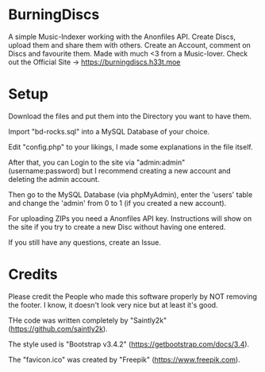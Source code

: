 # BurningDiscs
A simple Music-Indexer working with the Anonfiles API. Create Discs, upload them and share them with others. Create an Account, comment on Discs and favourite them. Made with much &lt;3 from a Music-lover. Check out the Official Site -> https://burningdiscs.h33t.moe

# Setup
Download the files and put them into the Directory you want to have them.

Import "bd-rocks.sql" into a MySQL Database of your choice.

Edit "config.php" to your likings, I made some explanations in the file itself.

After that, you can Login to the site via "admin:admin" (username:password) but I recommend creating a new account and deleting the admin account.

Then go to the MySQL Database (via phpMyAdmin), enter the 'users' table and change the 'admin' from 0 to 1 (if you created a new account).

For uploading ZIPs you need a Anonfiles API key. Instructions will show on the site if you try to create a new Disc without having one entered.

If you still have any questions, create an Issue.

# Credits
Please credit the People who made this software properly by NOT removing the footer. I know, it doesn't look very nice but at least it's good.

THe code was written completely by "Saintly2k" (https://github.com/saintly2k).

The style used is "Bootstrap v3.4.2" (https://getbootstrap.com/docs/3.4).

The "favicon.ico" was created by "Freepik" (https://www.freepik.com).
